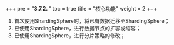 +++
pre = "<b>3.7.2. </b>"
toc = true
title = "核心功能"
weight = 2
+++

1. 首次使用ShardingSphere时，将已有数据迁移至ShardingSphere；
2. 已使用ShardingSphere，进行数据节点的扩容或缩容；
3. 已使用ShardingSphere，进行分片策略的修改；
